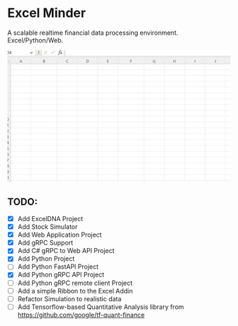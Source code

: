 # Excel Minder
A scalable realtime financial data processing environment. Excel/Python/Web.

![img](Videos/Animation.gif)

## TODO: 
- [x] Add ExcelDNA Project 
- [x] Add Stock Simulator
- [x] Add Web Application Project
- [x] Add gRPC Support 
- [x] Add C# gRPC to Web API Project 
- [x] Add Python Project
- [ ] Add Python FastAPI Project
- [x] Add Python gRPC API Project
- [ ] Add Python gRPC remote client Project
- [ ] Add a simple Ribbon to the Excel Addin
- [ ] Refactor Simulation to realistic data 
- [ ] Add Tensorflow-based Quantitative Analysis library from https://github.com/google/tf-quant-finance
